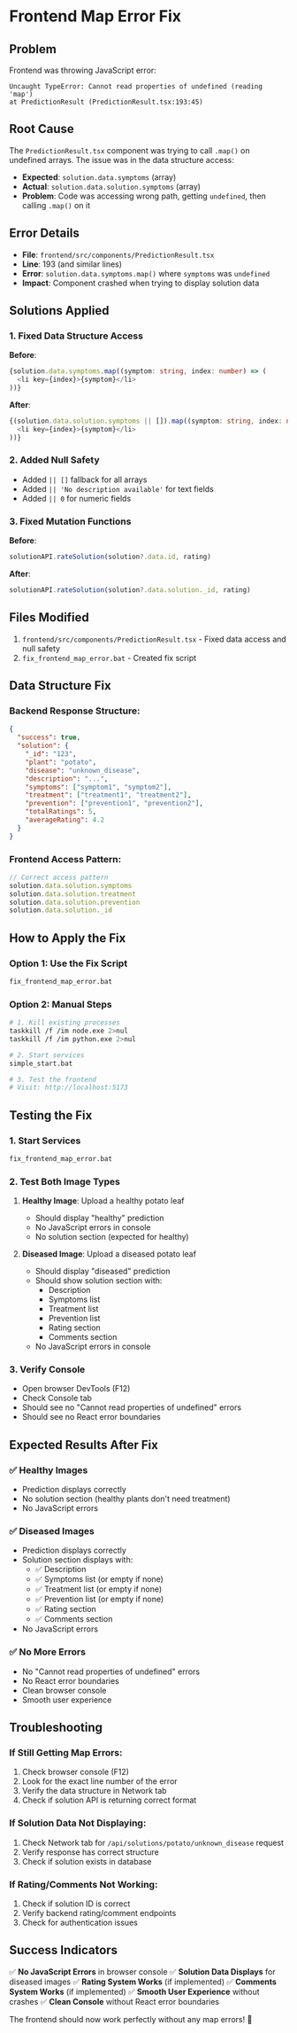 # Frontend Map Error Fix

## Problem
Frontend was throwing JavaScript error:
```
Uncaught TypeError: Cannot read properties of undefined (reading 'map')
at PredictionResult (PredictionResult.tsx:193:45)
```

## Root Cause
The `PredictionResult.tsx` component was trying to call `.map()` on undefined arrays. The issue was in the data structure access:

- **Expected**: `solution.data.symptoms` (array)
- **Actual**: `solution.data.solution.symptoms` (array)
- **Problem**: Code was accessing wrong path, getting `undefined`, then calling `.map()` on it

## Error Details
- **File**: `frontend/src/components/PredictionResult.tsx`
- **Line**: 193 (and similar lines)
- **Error**: `solution.data.symptoms.map()` where `symptoms` was `undefined`
- **Impact**: Component crashed when trying to display solution data

## Solutions Applied

### 1. Fixed Data Structure Access
**Before**:
```typescript
{solution.data.symptoms.map((symptom: string, index: number) => (
  <li key={index}>{symptom}</li>
))}
```

**After**:
```typescript
{(solution.data.solution.symptoms || []).map((symptom: string, index: number) => (
  <li key={index}>{symptom}</li>
))}
```

### 2. Added Null Safety
- Added `|| []` fallback for all arrays
- Added `|| 'No description available'` for text fields
- Added `|| 0` for numeric fields

### 3. Fixed Mutation Functions
**Before**:
```typescript
solutionAPI.rateSolution(solution?.data.id, rating)
```

**After**:
```typescript
solutionAPI.rateSolution(solution?.data.solution._id, rating)
```

## Files Modified

1. `frontend/src/components/PredictionResult.tsx` - Fixed data access and null safety
2. `fix_frontend_map_error.bat` - Created fix script

## Data Structure Fix

### Backend Response Structure:
```json
{
  "success": true,
  "solution": {
    "_id": "123",
    "plant": "potato",
    "disease": "unknown_disease",
    "description": "...",
    "symptoms": ["symptom1", "symptom2"],
    "treatment": ["treatment1", "treatment2"],
    "prevention": ["prevention1", "prevention2"],
    "totalRatings": 5,
    "averageRating": 4.2
  }
}
```

### Frontend Access Pattern:
```typescript
// Correct access pattern
solution.data.solution.symptoms
solution.data.solution.treatment
solution.data.solution.prevention
solution.data.solution._id
```

## How to Apply the Fix

### Option 1: Use the Fix Script
```bash
fix_frontend_map_error.bat
```

### Option 2: Manual Steps
```bash
# 1. Kill existing processes
taskkill /f /im node.exe 2>nul
taskkill /f /im python.exe 2>nul

# 2. Start services
simple_start.bat

# 3. Test the frontend
# Visit: http://localhost:5173
```

## Testing the Fix

### 1. Start Services
```bash
fix_frontend_map_error.bat
```

### 2. Test Both Image Types
1. **Healthy Image**: Upload a healthy potato leaf
   - Should display "healthy" prediction
   - No JavaScript errors in console
   - No solution section (expected for healthy)

2. **Diseased Image**: Upload a diseased potato leaf
   - Should display "diseased" prediction
   - Should show solution section with:
     - Description
     - Symptoms list
     - Treatment list
     - Prevention list
     - Rating section
     - Comments section
   - No JavaScript errors in console

### 3. Verify Console
- Open browser DevTools (F12)
- Check Console tab
- Should see no "Cannot read properties of undefined" errors
- Should see no React error boundaries

## Expected Results After Fix

### ✅ Healthy Images
- Prediction displays correctly
- No solution section (healthy plants don't need treatment)
- No JavaScript errors

### ✅ Diseased Images
- Prediction displays correctly
- Solution section displays with:
  - ✅ Description
  - ✅ Symptoms list (or empty if none)
  - ✅ Treatment list (or empty if none)
  - ✅ Prevention list (or empty if none)
  - ✅ Rating section
  - ✅ Comments section
- No JavaScript errors

### ✅ No More Errors
- No "Cannot read properties of undefined" errors
- No React error boundaries
- Clean browser console
- Smooth user experience

## Troubleshooting

### If Still Getting Map Errors:
1. Check browser console (F12)
2. Look for the exact line number of the error
3. Verify the data structure in Network tab
4. Check if solution API is returning correct format

### If Solution Data Not Displaying:
1. Check Network tab for `/api/solutions/potato/unknown_disease` request
2. Verify response has correct structure
3. Check if solution exists in database

### If Rating/Comments Not Working:
1. Check if solution ID is correct
2. Verify backend rating/comment endpoints
3. Check for authentication issues

## Success Indicators

✅ **No JavaScript Errors** in browser console
✅ **Solution Data Displays** for diseased images
✅ **Rating System Works** (if implemented)
✅ **Comments System Works** (if implemented)
✅ **Smooth User Experience** without crashes
✅ **Clean Console** without React error boundaries

The frontend should now work perfectly without any map errors! 🎉
